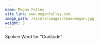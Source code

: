 ```yaml
---
name: Megan Falley
site_link: www.meganfalley.com
image_path: /assets/images/team/megan.jpg
weight: 3
---
```



Spoken Word for “Gratitude”